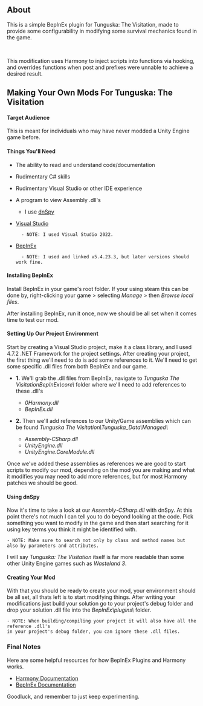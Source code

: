 ﻿## About

This is a simple BepInEx plugin for Tunguska: The Visitation, made to provide some configurability
in modifying some survival mechanics found in the game.

<br>

This modification uses Harmony to inject scripts into functions via hooking,
and overrides functions when post and prefixes were unnable to achieve a desired result.

## Making Your Own Mods For Tunguska: The Visitation

#### Target Audience
This is meant for individuals who may have never modded a Unity Engine game before.

#### Things You'll Need
* The ability to read and understand code/documentation
* Rudimentary C# skills
* Rudimentary Visual Studio or other IDE experience
* A program to view Assembly .dll's
    - I use [dnSpy](https://github.com/dnSpy/dnSpy)
* [Visual Studio](https://visualstudio.microsoft.com/downloads/)

        - NOTE: I used Visual Studio 2022.
* [BepInEx](https://github.com/BepInEx/BepInEx/releases/tag/v5.4.23.3)

        - NOTE: I used and linked v5.4.23.3, but later versions should work fine.

#### Installing BepInEx
Install BepInEx in your game's root folder. If your using steam this can be done by,
right-clicking your game > selecting *Manage* > then *Browse local files*.

After installing BepInEx, run it once, now we should be all set when it comes time to test our mod.

#### Setting Up Our Project Environment
Start by creating a Visual Studio project, make it a class library, and I used 4.7.2 .NET Framework for the project settings. After creating your project, the first thing we'll need to do is add some references to it. We'll need to get some specific .dll files from both BepInEx and our game.

* **1.** We'll grab the .dll files from BepInEx, navigate to *Tunguska The VisitationBepInEx\core\\* folder where we'll need to add references to these .dll's
    - *0Harmony.dll*
    - *BepInEx.dll*

* **2.** Then we'll add references to our Unity/Game assemblies which can be found *Tunguska The Visitation\Tunguska_Data\Managed\\*
    - *Assembly-CSharp.dll*
    - *UnityEngine.dll*
    - *UnityEngine.CoreModule.dll*

Once we've added these assemblies as references we are good to start scripts to modify our mod, depending on the mod you are making and what it modifies you may need to add more references, but for most Harmony patches we should be good.

#### Using dnSpy
Now it's time to take a look at our *Assembly-CSharp.dll* with dnSpy. At this point there's not much I can tell you to do beyond looking at the code. Pick something you want to modify in the game and then start searching for it using key terms you think it might be identified with.

    - NOTE: Make sure to search not only by class and method names but also by parameters and attributes.

I will say *Tunguska: The Visitation* itself is far more readable than some other Unity Engine games such as *Wasteland 3*.

#### Creating Your Mod
With that you should be ready to create your mod, your environment should be all set, all thats left is to start modifying things. After writing your modifications just build your solution go to your project's debug folder and drop your solution .dll file into the *BepInEx\plugins\\* folder.

    - NOTE: When building/compiling your project it will also have all the reference .dll's 
    in your project's debug folder, you can ignore these .dll files.

### Final Notes
Here are some helpful resources for how BepInEx Plugins and Harmony works.
* [Harmony Documentation](https://harmony.pardeike.net/articles/patching.html)
* [BepInEx Documentation](https://docs.bepinex.dev/)

Goodluck, and remember to just keep experimenting.
